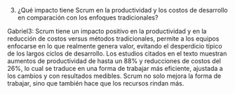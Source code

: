3. ¿Qué impacto tiene Scrum en la productividad y los costos de desarrollo en comparación con los enfoques tradicionales?

Gabriel3: Scrum tiene un impacto positivo en la productividad y en la reducción de costos versus métodos tradicionales, permite a los equipos enfocarse en lo que realmente genera valor, evitando el desperdicio típico de los largos ciclos de desarrollo. Los estudios citados en el texto muestran aumentos de productividad de hasta un 88% y reducciones de costos del 26%, lo cual se traduce en una forma de trabajar más eficiente, ajustada a los cambios y con resultados medibles. Scrum no solo mejora la forma de trabajar, sino que también hace que los recursos rindan más.